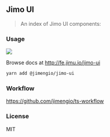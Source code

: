 ## Jimo UI

> An index of Jimo UI components:

### Usage

![](https://img.shields.io/npm/v/@jimengio/jimo-ui.svg?style=flat-square)


Browse docs at http://fe.jimu.io/jimo-ui

```bash
yarn add @jimengio/jimo-ui
```

### Workflow

https://github.com/jimengio/ts-workflow

### License

MIT
